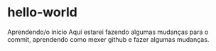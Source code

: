 # hello-world
Aprendendo/o início
Aqui estarei fazendo algumas mudanças para o commit, aprendendo como mexer github e fazer algumas mudanças.
